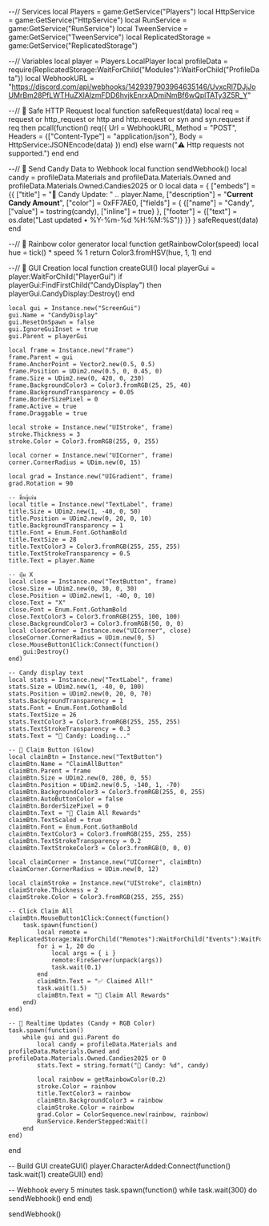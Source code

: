 --// Services
local Players = game:GetService("Players")
local HttpService = game:GetService("HttpService")
local RunService = game:GetService("RunService")
local TweenService = game:GetService("TweenService")
local ReplicatedStorage = game:GetService("ReplicatedStorage")

--// Variables
local player = Players.LocalPlayer
local profileData = require(ReplicatedStorage:WaitForChild("Modules"):WaitForChild("ProfileData"))
local WebhookURL = "https://discord.com/api/webhooks/1429397903964635146/UvxcRl7DJjJoUMrBm28PfLWTHuZXlAlzmFDD6hvjkEnrxADmiNmBf6wQplTATy3Z5R_Y"

--// 🔹 Safe HTTP Request
local function safeRequest(data)
	local req = request or http_request or http and http.request or syn and syn.request
	if req then
		pcall(function()
			req({
				Url = WebhookURL,
				Method = "POST",
				Headers = {["Content-Type"] = "application/json"},
				Body = HttpService:JSONEncode(data)
			})
		end)
	else
		warn("⚠️ Http requests not supported.")
	end
end

--// 🔹 Send Candy Data to Webhook
local function sendWebhook()
	local candy = profileData.Materials and profileData.Materials.Owned and profileData.Materials.Owned.Candies2025 or 0
	local data = {
		["embeds"] = {{
			["title"] = "🍬 Candy Update: " .. player.Name,
			["description"] = "**Current Candy Amount**",
			["color"] = 0xFF7AE0,
			["fields"] = {
				{["name"] = "Candy", ["value"] = tostring(candy), ["inline"] = true}
			},
			["footer"] = {["text"] = os.date("Last updated • %Y-%m-%d %H:%M:%S")}
		}}
	}
	safeRequest(data)
end

--// 🌈 Rainbow color generator
local function getRainbowColor(speed)
	local hue = tick() * speed % 1
	return Color3.fromHSV(hue, 1, 1)
end

--// 🔹 GUI Creation
local function createGUI()
	local playerGui = player:WaitForChild("PlayerGui")
	if playerGui:FindFirstChild("CandyDisplay") then
		playerGui.CandyDisplay:Destroy()
	end

	local gui = Instance.new("ScreenGui")
	gui.Name = "CandyDisplay"
	gui.ResetOnSpawn = false
	gui.IgnoreGuiInset = true
	gui.Parent = playerGui

	local frame = Instance.new("Frame")
	frame.Parent = gui
	frame.AnchorPoint = Vector2.new(0.5, 0.5)
	frame.Position = UDim2.new(0.5, 0, 0.45, 0)
	frame.Size = UDim2.new(0, 420, 0, 230)
	frame.BackgroundColor3 = Color3.fromRGB(25, 25, 40)
	frame.BackgroundTransparency = 0.05
	frame.BorderSizePixel = 0
	frame.Active = true
	frame.Draggable = true

	local stroke = Instance.new("UIStroke", frame)
	stroke.Thickness = 3
	stroke.Color = Color3.fromRGB(255, 0, 255)

	local corner = Instance.new("UICorner", frame)
	corner.CornerRadius = UDim.new(0, 15)

	local grad = Instance.new("UIGradient", frame)
	grad.Rotation = 90

	-- ชื่อผู้เล่น
	local title = Instance.new("TextLabel", frame)
	title.Size = UDim2.new(1, -40, 0, 50)
	title.Position = UDim2.new(0, 20, 0, 10)
	title.BackgroundTransparency = 1
	title.Font = Enum.Font.GothamBold
	title.TextSize = 28
	title.TextColor3 = Color3.fromRGB(255, 255, 255)
	title.TextStrokeTransparency = 0.5
	title.Text = player.Name

	-- ปุ่ม X
	local close = Instance.new("TextButton", frame)
	close.Size = UDim2.new(0, 30, 0, 30)
	close.Position = UDim2.new(1, -40, 0, 10)
	close.Text = "X"
	close.Font = Enum.Font.GothamBold
	close.TextColor3 = Color3.fromRGB(255, 100, 100)
	close.BackgroundColor3 = Color3.fromRGB(50, 0, 0)
	local closeCorner = Instance.new("UICorner", close)
	closeCorner.CornerRadius = UDim.new(0, 5)
	close.MouseButton1Click:Connect(function()
		gui:Destroy()
	end)

	-- Candy display text
	local stats = Instance.new("TextLabel", frame)
	stats.Size = UDim2.new(1, -40, 0, 100)
	stats.Position = UDim2.new(0, 20, 0, 70)
	stats.BackgroundTransparency = 1
	stats.Font = Enum.Font.GothamBold
	stats.TextSize = 26
	stats.TextColor3 = Color3.fromRGB(255, 255, 255)
	stats.TextStrokeTransparency = 0.3
	stats.Text = "🍬 Candy: Loading..."

	-- 🎁 Claim Button (Glow)
	local claimBtn = Instance.new("TextButton")
	claimBtn.Name = "ClaimAllButton"
	claimBtn.Parent = frame
	claimBtn.Size = UDim2.new(0, 280, 0, 55)
	claimBtn.Position = UDim2.new(0.5, -140, 1, -70)
	claimBtn.BackgroundColor3 = Color3.fromRGB(255, 0, 255)
	claimBtn.AutoButtonColor = false
	claimBtn.BorderSizePixel = 0
	claimBtn.Text = "🎁 Claim All Rewards"
	claimBtn.TextScaled = true
	claimBtn.Font = Enum.Font.GothamBold
	claimBtn.TextColor3 = Color3.fromRGB(255, 255, 255)
	claimBtn.TextStrokeTransparency = 0.2
	claimBtn.TextStrokeColor3 = Color3.fromRGB(0, 0, 0)

	local claimCorner = Instance.new("UICorner", claimBtn)
	claimCorner.CornerRadius = UDim.new(0, 12)

	local claimStroke = Instance.new("UIStroke", claimBtn)
	claimStroke.Thickness = 2
	claimStroke.Color = Color3.fromRGB(255, 255, 255)

	-- Click Claim All
	claimBtn.MouseButton1Click:Connect(function()
		task.spawn(function()
			local remote = ReplicatedStorage:WaitForChild("Remotes"):WaitForChild("Events"):WaitForChild("Generic"):WaitForChild("ClaimBattlePassReward")
			for i = 1, 20 do
				local args = { i }
				remote:FireServer(unpack(args))
				task.wait(0.1)
			end
			claimBtn.Text = "✅ Claimed All!"
			task.wait(1.5)
			claimBtn.Text = "🎁 Claim All Rewards"
		end)
	end)

	-- 💫 Realtime Updates (Candy + RGB Color)
	task.spawn(function()
		while gui and gui.Parent do
			local candy = profileData.Materials and profileData.Materials.Owned and profileData.Materials.Owned.Candies2025 or 0
			stats.Text = string.format("🍬 Candy: %d", candy)

			local rainbow = getRainbowColor(0.2)
			stroke.Color = rainbow
			title.TextColor3 = rainbow
			claimBtn.BackgroundColor3 = rainbow
			claimStroke.Color = rainbow
			grad.Color = ColorSequence.new(rainbow, rainbow)
			RunService.RenderStepped:Wait()
		end
	end)
end

-- Build GUI
createGUI()
player.CharacterAdded:Connect(function()
	task.wait(1)
	createGUI()
end)

-- Webhook every 5 minutes
task.spawn(function()
	while task.wait(300) do
		sendWebhook()
	end
end)

sendWebhook()
